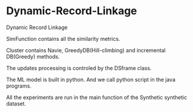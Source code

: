 # Dynamic-Record-Linkage
Dynamic Record Linkage


SimFunction contains all the similarity metrics.

Cluster contains Navie, GreedyDB(Hill-climbing) and incremental DB(Greedy) methods. 

The updates processing is controled by the DSframe class.

The ML model is built in python. And we call python script in the java programs.

All the experiments are run in the main function of the Synthetic synthetic dataset.
